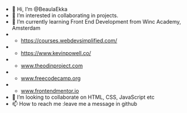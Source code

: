 - 👋 Hi, I’m @BeaulaEkka
- 👀 I’m interested in collaborating in projects.
- 🌱 I’m currently learning Front End Development from Winc Academy, Amsterdam
- + https://courses.webdevsimplified.com/
- + https://www.kevinpowell.co/
- + www.theodinproject.com 
- + www.freecodecamp.org
- + www.frontendmentor.io
- 💞️ I’m looking to collaborate on HTML, CSS, JavaScript etc
- 📫 How to reach me :leave me a message in github

<!---
BeaulaEkka/BeaulaEkka is a ✨ special ✨ repository because its `README.md` (this file) appears on your GitHub profile.
You can click the Preview link to take a look at your changes.
--->
